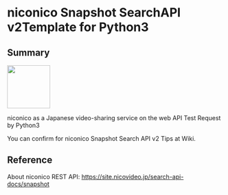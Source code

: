 # niconico Snapshot SearchAPI v2Template for Python3
## Summary
<img src="https://deliver.commons.nicovideo.jp/thumbnail/nc177467?size=ll" width="100">

niconico as a Japanese video-sharing service on the web API Test Request by Python3

You can confirm for niconico Snapshot Search API v2 Tips at Wiki.

## Reference
About niconico REST API: https://site.nicovideo.jp/search-api-docs/snapshot
